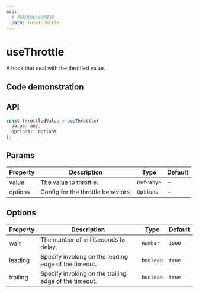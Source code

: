 ```yaml
---
map:
  # 映射到docs的路径
  path: /useThrottle
---
```


# useThrottle

A hook that deal with the throttled value.

## Code demonstration

<demo src="useThrottle/demo.vue"
  language="vue"
  title="Default usage"
  desc="ThrottledValue will change every 500ms."> </demo>

## API

```typescript
const throttledValue = useThrottle(
  value: any,
  options?: Options
);
```

## Params

| Property | Description                        | Type       | Default |
| -------- | ---------------------------------- | ---------- | ------- |
| value    | The value to throttle.             | `Ref<any>` | -       |
| options  | Config for the throttle behaviors. | `Options`  | -       |

## Options

| Property | Description                                           | Type      | Default |
| -------- | ----------------------------------------------------- | --------- | ------- |
| wait     | The number of milliseconds to delay.                  | `number`  | `1000`  |
| leading  | Specify invoking on the leading edge of the timeout.  | `boolean` | `true`  |
| trailing | Specify invoking on the trailing edge of the timeout. | `boolean` | `true`  |
